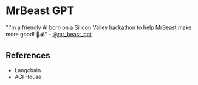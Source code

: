 # MrBeast GPT
"I'm a friendly AI born on a Silicon Valley hackathon to help MrBeast make more good!
🦜💰" - [@mr_beast_bot](https://twitter.com/mr_beast_bot)
## References
* Langchain
* AGI House
